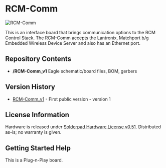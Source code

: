 RCM-Comm
========================

![RCM-Comm](http://engineering3.org/wp-content/uploads/GitHub/RCM-Comm.jpg)

This is an interface board that brings communication options to the RCM Control Stack. The RCM-Comm accepts the Lantronix, Matchport b/g Embedded Wireless Device Server and also has an Ethernet port.


Repository Contents
-------------------

* **/RCM-Comm_v1** Eagle schematic/board files, BOM, gerbers


Version History
---------------
* [RCM-Comm_v1](https://github.com/Engineering-3/RCM-Comm/tree/master/RCM-Comm_v1) - First public version - version 1 


License Information
-------------------
Hardware is released under [Solderpad Hardware License v0.51](http://solderpad.org/licenses/SHL-0.51/).
Distributed as-is; no warranty is given.


Getting Started Help
--------------------
This is a Plug-n-Play board.
